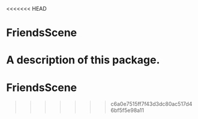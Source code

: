 <<<<<<< HEAD
# FriendsScene

A description of this package.
=======
# FriendsScene
>>>>>>> c6a0e7515ff7f43d3dc80ac517d46bf5f5e98a11
